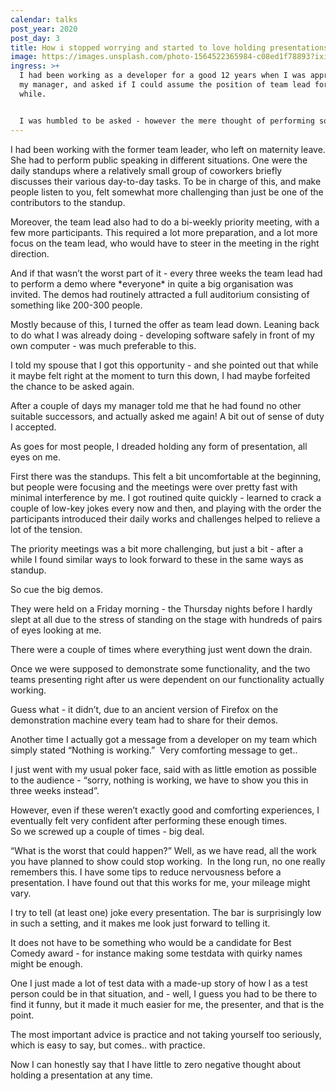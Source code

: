 ```yaml
---
calendar: talks
post_year: 2020
post_day: 3
title: How i stopped worrying and started to love holding presentations.
image: https://images.unsplash.com/photo-1564522365984-c08ed1f78893?ixid=MXwxMjA3fDB8MHxzZWFyY2h8NHx8YXVkaWVuY2V8ZW58MHx8MHw%3D&ixlib=rb-1.2.1&auto=format&fit=crop&w=900&q=60
ingress: >+
  I had been working as a developer for a good 12 years when I was approached by
  my manager, and asked if I could assume the position of team lead for a
  while. 


  I was humbled to be asked - however the mere thought of performing some of the tasks required by someone in that position in that particular setting was very frightening.
---
```

I had been working with the former team leader, who left on maternity leave. She had to perform public speaking in different situations. One were the daily standups where a relatively small group of coworkers briefly discusses their various day-to-day tasks. To be in charge of this, and make people listen to you, felt somewhat more challenging than just be one of the contributors to the standup.

Moreover, the team lead also had to do a bi-weekly priority meeting, with a few more participants. This required a lot more preparation, and a lot more focus on the team lead, who would have to steer in the meeting in the right direction.

And if that wasn’t the worst part of it - every three weeks the team lead had to perform a demo where \*everyone\* in quite a big organisation was invited. The demos had routinely attracted a full auditorium consisting of something like 200-300 people. 

Mostly because of this, I turned the offer as team lead down. Leaning back to do what I was already doing - developing software safely in front of my own computer - was much preferable to this.

I told my spouse that I got this opportunity - and she pointed out that while it maybe felt right at the moment to turn this down, I had maybe forfeited the chance to be asked again.

After a couple of days my manager told me that he had found no other suitable successors, and actually asked me again! A bit out of sense of duty I accepted.

As goes for most people, I dreaded holding any form of presentation, all eyes on me. 

First there was the standups. This felt a bit uncomfortable at the beginning, but people were focusing and the meetings were over pretty fast with minimal interference by me. I got routined quite quickly - learned to crack a couple of low-key jokes every now and then, and playing with the order the participants introduced their daily works and challenges helped to relieve a lot of the tension.

The priority meetings was a bit more challenging, but just a bit - after a while I found similar ways to look forward to these in the same ways as standup.

So cue the big demos.

They were held on a Friday morning - the Thursday nights before I hardly slept at all due to the stress of standing on the stage with hundreds of pairs of eyes looking at me.

There were a couple of times where everything just went down the drain.

Once we were supposed to demonstrate some functionality, and the two teams presenting right after us were dependent on our functionality actually working.

Guess what - it didn’t, due to an ancient version of Firefox on the demonstration machine every team had to share for their demos.

Another time I actually got a message from a developer on my team which simply stated “Nothing is working.”  Very comforting message to get.. 

I just went with my usual poker face, said with as little emotion as possible to the audience - “sorry, nothing is working, we have to show you this in three weeks instead”.

However, even if these weren’t exactly good and comforting experiences, I eventually felt very confident after performing these enough times.\
So we screwed up a couple of times - big deal.

“What is the worst that could happen?”
Well, as we have read, all the work you have planned to show could stop working. 
In the long run, no one really remembers this.
I have some tips to reduce nervousness before a presentation. I have found out that this works for me, your mileage might vary.

I try to tell (at least one) joke every presentation. The bar is surprisingly low in such a setting, and it makes me look just forward to telling it.

It does not have to be something who would be a candidate for Best Comedy award - for instance making some testdata with quirky names might be enough.

One I just made a lot of test data with a made-up story of how I as a test person could be in that situation, and - well, I guess you had to be there to find it funny, but it made it much easier for me, the presenter, and that is the point.

The most important advice is practice and not taking yourself too seriously, which is easy to say, but comes.. with practice.

Now I can honestly say that I have little to zero negative thought about holding a presentation at any time.